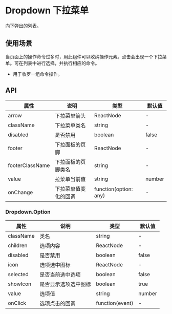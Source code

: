 # Dropdown 下拉菜单
向下弹出的列表。

## 使用场景
当页面上的操作命令过多时，用此组件可以收纳操作元素。点击会出现一个下拉菜单。可在列表中进行选择，并执行相应的命令。
- 用于收罗一组命令操作。

## API
属性 | 说明 | 类型 | 默认值
---|---|---|---
arrow | 下拉菜单箭头 | ReactNode | -
className | 下拉菜单类名 | string | -
disabled | 是否禁用 | boolean | false
footer | 下拉面板的页脚 | ReactNode | -
footerClassName | 下拉面板的页脚类名 | string | -
value | 拉菜单当前值 | string | number | -
onChange | 下拉菜单值变化的回调 | function(option: any) | -

### Dropdown.Option
属性 | 说明 | 类型 | 默认值
---|---|---|---
className | 类名 | string | -
children | 选项内容 | ReactNode | -
disabled | 是否禁用 | boolean | false
icon | 选项选中图标 | ReactNode | -
selected | 是否当前选中选项 | boolean | false
showIcon | 是否显示选项选中图标 | boolean | true
value | 选项值 | string | number | -
onClick | 选项点击的回调 | function(event) | -

